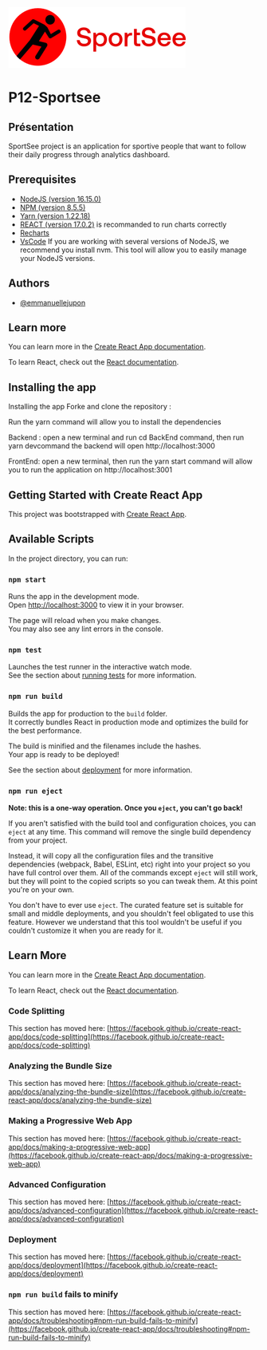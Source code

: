
![Logo](https://github.com/rayhearth/P12_Sportsee_24082022/blob/master/public/assets/img/logo.svg)


# P12-Sportsee


## Présentation

SportSee project is an application for sportive people that want to follow their daily progress through analytics dashboard.
## Prerequisites


- [NodeJS (version 16.15.0)](https://nodejs.org/en/)
- [NPM (version 8.5.5)](https://www.npmjs.com/)
- [Yarn (version 1.22.18)](https://yarnpkg.com/)
- [REACT (version 17.0.2)](https://en.reactjs.org/) is recommanded to run charts correctly 
- [Recharts](https://recharts.org/en-US/)
- [VsCode](https://code.visualstudio.com/)
If you are working with several versions of NodeJS, we recommend you install nvm. This tool will allow you to easily manage your NodeJS versions.
## Authors

- [@emmanuellejupon](https://https://github.com/rayhearth?tab=repositories)


## Learn more

You can learn more in the [Create React App documentation](https://create-react-app.dev/docs/getting-started/).

To learn React, check out the [React documentation](https://reactjs.org/).
## Installing the app

Installing the app
Forke and clone the repository : 

Run the yarn command will allow you to install the dependencies

Backend : open a new terminal and run cd BackEnd command, then run yarn devcommand the backend will open http://localhost:3000

FrontEnd: open a new terminal, then run the yarn start command will allow you to run the application on http://localhost:3001

## Getting Started with Create React App

This project was bootstrapped with [Create React App](https://github.com/facebook/create-react-app).

## Available Scripts

In the project directory, you can run:

### `npm start`

Runs the app in the development mode.\
Open [http://localhost:3000](http://localhost:3000) to view it in your browser.

The page will reload when you make changes.\
You may also see any lint errors in the console.

### `npm test`

Launches the test runner in the interactive watch mode.\
See the section about [running tests](https://facebook.github.io/create-react-app/docs/running-tests) for more information.

### `npm run build`

Builds the app for production to the `build` folder.\
It correctly bundles React in production mode and optimizes the build for the best performance.

The build is minified and the filenames include the hashes.\
Your app is ready to be deployed!

See the section about [deployment](https://facebook.github.io/create-react-app/docs/deployment) for more information.

### `npm run eject`

**Note: this is a one-way operation. Once you `eject`, you can't go back!**

If you aren't satisfied with the build tool and configuration choices, you can `eject` at any time. This command will remove the single build dependency from your project.

Instead, it will copy all the configuration files and the transitive dependencies (webpack, Babel, ESLint, etc) right into your project so you have full control over them. All of the commands except `eject` will still work, but they will point to the copied scripts so you can tweak them. At this point you're on your own.

You don't have to ever use `eject`. The curated feature set is suitable for small and middle deployments, and you shouldn't feel obligated to use this feature. However we understand that this tool wouldn't be useful if you couldn't customize it when you are ready for it.

## Learn More

You can learn more in the [Create React App documentation](https://facebook.github.io/create-react-app/docs/getting-started).

To learn React, check out the [React documentation](https://reactjs.org/).

### Code Splitting

This section has moved here: [https://facebook.github.io/create-react-app/docs/code-splitting](https://facebook.github.io/create-react-app/docs/code-splitting)

### Analyzing the Bundle Size

This section has moved here: [https://facebook.github.io/create-react-app/docs/analyzing-the-bundle-size](https://facebook.github.io/create-react-app/docs/analyzing-the-bundle-size)

### Making a Progressive Web App

This section has moved here: [https://facebook.github.io/create-react-app/docs/making-a-progressive-web-app](https://facebook.github.io/create-react-app/docs/making-a-progressive-web-app)

### Advanced Configuration

This section has moved here: [https://facebook.github.io/create-react-app/docs/advanced-configuration](https://facebook.github.io/create-react-app/docs/advanced-configuration)

### Deployment

This section has moved here: [https://facebook.github.io/create-react-app/docs/deployment](https://facebook.github.io/create-react-app/docs/deployment)

### `npm run build` fails to minify

This section has moved here: [https://facebook.github.io/create-react-app/docs/troubleshooting#npm-run-build-fails-to-minify](https://facebook.github.io/create-react-app/docs/troubleshooting#npm-run-build-fails-to-minify)
